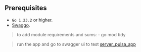 ## Prerequisites

- `Go 1.23.2` or higher.
- [Swaggo](https://github.com/swaggo/swag).

> to add module requirements and sums:
    - go mod tidy

> run the app and go to swagger ui to test
    [server_pulsa_app](http://localhost:8080/swagger/index.html#/)
